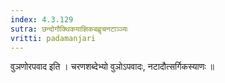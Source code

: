 ```yaml
---
index: 4.3.129
sutra: छन्दोगौक्थिकयाज्ञिकबह्वृचनटाञ्ञ्यः
vritti: padamanjari
---
```


 वुञणोरपवाद इति । चरणशब्देभ्यो वुञोऽपवादः, नटादौत्सर्गिकस्याणः ॥
